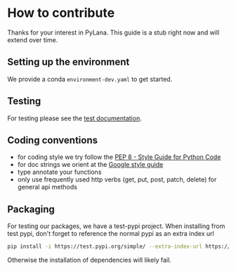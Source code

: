# How to contribute

Thanks for your interest in PyLana. This guide is a stub right now and will extend over time.

## Setting up the environment

We provide a conda `environment-dev.yaml` to get started.

## Testing

For testing please see the [test documentation](tests/README.md). 

## Coding conventions

* for coding style we try follow the [PEP 8 - Style Guide for Python Code](https://www.python.org/dev/peps/pep-0008/)
* for doc strings we orient at the [Google style guide](http://google.github.io/styleguide/pyguide.html#38-comments-and-docstrings)
* type annotate your functions
* only use frequently used http verbs (get, put, post, patch, delete) for general api methods



## Packaging

For testing our packages, we have a test-pypi project. When installing from test pypi, don't forget to reference the normal pypi as an extra index url

```bash
pip install -i https://test.pypi.org/simple/ --extra-index-url https://pypi.org/simple/ pylana
``` 
 
 Otherwise the installation of dependencies will likely fail.  

